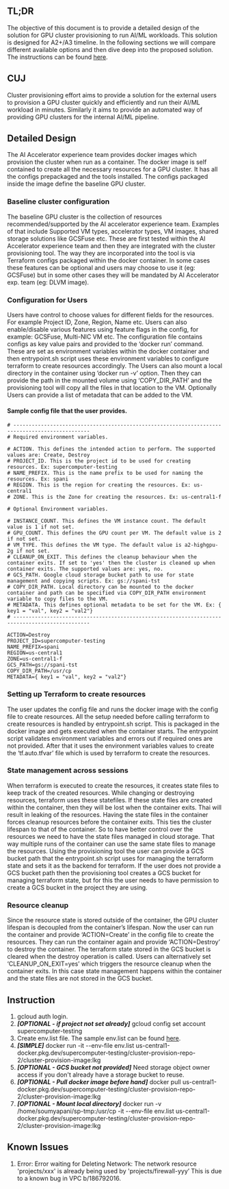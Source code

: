 ## TL;DR
The objective of this document is to provide a detailed design of the solution for GPU cluster provisioning to run AI/ML workloads. This solution is designed for A2+/A3 timeline. In the following sections we will compare different available options and then dive deep into the proposed solution. The instructions can be found [here](#instruction).
## CUJ
Cluster provisioning effort aims to provide a solution for the external users to provision a GPU cluster quickly and efficiently and run their AI/ML workload in minutes. Similarly it aims to provide an automated way of providing GPU clusters for the internal AI/ML pipeline.

## Detailed Design
The AI Accelerator experience team provides docker images which provision the cluster when run as a container. The docker image is self contained to create all the necessary resources for a GPU cluster. It has all the configs prepackaged and the tools installed. The configs packaged inside the image define the baseline GPU cluster. 

### Baseline cluster configuration
The baseline GPU cluster is the collection of resources recommended/supported by the AI accelerator experience team. Examples of that include Supported VM types, accelerator types, VM images, shared storage solutions like GCSFuse etc. These are first tested within the AI Accelerator experience team and then they are integrated with the cluster provisioning tool. The way they are incorporated into the tool is via Terraform configs packaged within the docker container. In some cases these features can be optional and users may choose to use it (eg: GCSFuse) but in some other cases they will be mandated by AI Accelerator exp. team (eg: DLVM image).  

### Configuration for Users
Users have control to choose values for different fields for the resources. For example Project ID, Zone, Region, Name etc. Users can also enable/disable various features using feature flags in the config, for example: GCSFuse, Multi-NIC VM etc. The configuration file contains configs as key value pairs and provided to the ‘docker run’ command. These are set as environment variables within the docker container and then entrypoint.sh script uses these environment variables to configure terraform to create resources accordingly. 
The Users can also mount a local directory in the container using ’docker run -v’ option. Then they can provide the path in the mounted volume using  ‘COPY_DIR_PATH’ and the provisioning tool will copy all the files in that location to the VM.
Optionally Users can provide a list of metadata that can be added to the VM.

#### Sample config file that the user provides.
``` 
# -----------------------------------------------------------------------------------------------
# Required environment variables.

# ACTION. This defines the intended action to perform. The supported values are: Create, Destroy
# PROJECT_ID. This is the project id to be used for creating resources. Ex: supercomputer-testing
# NAME_PREFIX. This is the name prefix to be used for naming the resources. Ex: spani
# REGION. This is the region for creating the resources. Ex: us-central1
# ZONE. This is the Zone for creating the resources. Ex: us-central1-f

# Optional Environment variables.

# INSTANCE_COUNT. This defines the VM instance count. The default value is 1 if not set.
# GPU_COUNT. This defines the GPU count per VM. The default value is 2 if not set.
# VM_TYPE. This defines the VM type. The default value is a2-highgpu-2g if not set.
# CLEANUP_ON_EXIT. This defines the cleanup behaviour when the container exits. If set to 'yes' then the cluster is cleaned up when container exits. The supported values are: yes, no.
# GCS_PATH. Google cloud storage bucket path to use for state management and copying scripts. Ex: gs://spani-tst
# COPY_DIR_PATH. Local directory can be mounted to the docker container and path can be specified via COPY_DIR_PATH environment variable to copy files to the VM.
# METADATA. This defines optional metadata to be set for the VM. Ex: { key1 = "val", key2 = "val2"}
# -----------------------------------------------------------------------------------------------

ACTION=Destroy
PROJECT_ID=supercomputer-testing
NAME_PREFIX=spani
REGION=us-central1
ZONE=us-central1-f
GCS_PATH=gs://spani-tst
COPY_DIR_PATH=/usr/cp
METADATA={ key1 = "val", key2 = "val2"}
```

### Setting up Terraform to create resources
The user updates the config file and runs the docker image with the config file to create resources. All the setup needed before calling terraform to create resources is handled by entrypoint.sh script. This is packaged in the docker image and gets executed when the container starts. The entrypoint script validates environment variables and errors out if required ones are not provided. After that it uses the environment variables values to create the ‘tf.auto.tfvar’ file which is used by terraform to create the resources.

### State management across sessions
When terraform is executed to create the resources, it creates state files to keep track of the created resources. While changing or destroying resources, terraform uses these statefiles. If these state files are created within the container, then they will be lost when the container exits. Thai will result in leaking of the resources. Having the state files in the container forces cleanup resources before the container exits. This ties the cluster lifespan to that of the container. So to have better control over the resources we need to have the state files managed in cloud storage. That way multiple runs of the container can use the same state files to manage the resources. 
Using the provisioning tool the user can provide a GCS bucket path that the entrypoint.sh script uses for managing the terraform state and sets it as the backend for terraform. If the user does not provide a GCS bucket path then the provisioning tool creates a GCS bucket for managing terraform state, but for this the user needs to have permission to create a GCS bucket in the project they are using.

### Resource cleanup
Since the resource state is stored outside of the container, the GPU cluster lifespan is decoupled from the container’s lifespan. Now the user can run the container and provide ‘ACTION=Create’ in the config file to create the resources. They can run the container again and provide ‘ACTION=Destroy’ to destroy the container. The terraform state stored in the GCS bucket is cleared when the destroy operation is called.
Users can alternatively set ‘CLEANUP_ON_EXIT=yes’ which triggers the resource cleanup when the container exits. In this case state management happens within the container and the state files are not stored in the GCS bucket.

## Instruction
1. gcloud auth login.
2. ***[OPTIONAL - if project not set already]*** gcloud config set account supercomputer-testing
3. Create env.list file. The sample env.list can be found [here](#sample-config-file-that-the-user-provides). 
4. ***[SIMPLE]*** docker run -it --env-file env.list us-central1-docker.pkg.dev/supercomputer-testing/cluster-provision-repo-2/cluster-provision-image:lkg
5. ***[OPTIONAL - GCS bucket not provided]*** Need storage object owner access if you don't already have a storage bucket to reuse.
6. ***[OPTIONAL - Pull docker image before hand]***
docker pull us-central1-docker.pkg.dev/supercomputer-testing/cluster-provision-repo-2/cluster-provision-image:lkg
7. ***[OPTIONAL - Mount local directory]***
docker run -v /home/soumyapani/sp-tmp:/usr/cp -it --env-file env.list us-central1-docker.pkg.dev/supercomputer-testing/cluster-provision-repo-2/cluster-provision-image:lkg

## Known Issues
1. Error: Error waiting for Deleting Network: The network resource 'projects/xxx' is already being used by 'projects/firewall-yyy’
This is due to a known bug in VPC b/186792016.
